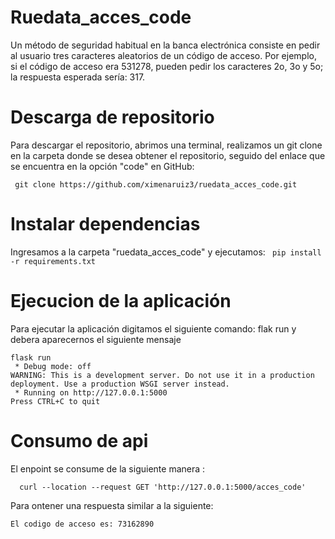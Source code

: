 # Ruedata_acces_code
  Un método de seguridad habitual en la banca electrónica consiste en pedir al usuario tres caracteres aleatorios 
  de un código de acceso. Por ejemplo, si el código de acceso era 531278, pueden pedir los caracteres 2o, 3o y 5o; la respuesta esperada sería: 317.
# Descarga de repositorio
  
  Para descargar el repositorio, abrimos una terminal, realizamos un git clone en la carpeta donde se desea obtener el repositorio, 
  seguido del enlace que se encuentra en la opción "code" en GitHub:
  
 ``` git clone https://github.com/ximenaruiz3/ruedata_acces_code.git```
  
# Instalar dependencias
  Ingresamos a la carpeta "ruedata_acces_code" y ejecutamos:
   ``` pip install -r requirements.txt```
# Ejecucion de la aplicación
  Para ejecutar la aplicación digitamos el siguiente comando:
  flak run y debera aparecernos el siguiente mensaje
  
```
flask run
 * Debug mode: off
WARNING: This is a development server. Do not use it in a production deployment. Use a production WSGI server instead.
 * Running on http://127.0.0.1:5000
Press CTRL+C to quit
```
# Consumo de api
El enpoint se consume de la siguiente manera :
```
  curl --location --request GET 'http://127.0.0.1:5000/acces_code'
```
Para ontener una respuesta similar a la siguiente:
```
El codigo de acceso es: 73162890
```
